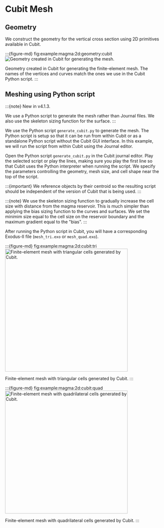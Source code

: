 # Cubit Mesh

## Geometry

We construct the geometry for the vertical cross section using 2D primitives available in Cubit.

:::{figure-md} fig:example:magma:2d:geometry:cubit
<img src="figs/geometry-cubit.*" alt="Geometry created in Cubit for generating the mesh." scale="75%"/>

Geometry created in Cubit for generating the finite-element mesh.
The names of the vertices and curves match the ones we use in the Cubit Python script.
:::

## Meshing using Python script

:::{note}
New in v4.1.3.

We use a Python script to generate the mesh rather than Journal files.
We also use the skeleton sizing function for the surface.
:::

We use the Python script `generate_cubit.py` to generate the mesh.
The Python script is setup so that it can be run from within Cubit or as a standalone Python script without the Cubit GUI interface.
In this example, we will run the script from within Cubit using the Journal editor.

Open the Python script `generate_cubit.py` in the Cubit journal editor.
Play the selected script or play the lines, making sure you play the first line so that Cubit uses the Python interpreter when running the script.
We specify the parameters controlling the geometry, mesh size, and cell shape near the top of the script.

:::{important}
We reference objects by their centroid so the resulting script should be independent of the version of Cubit that is being used.
:::

:::{note}
We use the skeleton sizing function to gradually increase the cell size with distance from the magma reservoir.
This is much simpler than applying the bias sizing function to the curves and surfaces.
We set the minimim size equal to the cell size on the reservoir boundary and the maximum gradient equal to the "bias".
:::

After running the Python script in Cubit, you will have a corresponding Exodus-II file (`mesh_tri.exo` or `mesh_quad.exo`).

:::{figure-md} fig:example:magma:2d:cubit:tri
<img src="figs/cubit-tri.*" alt="Finite-element mesh with triangular cells generated by Cubit." width="400px"/>

Finite-element mesh with triangular cells generated by Cubit.
:::

:::{figure-md} fig:example:magma:2d:cubit:quad
<img src="figs/cubit-quad.*" alt="Finite-element mesh with quadrilateral cells generated by Cubit." width="400px"/>

Finite-element mesh with quadrilateral cells generated by Cubit.
:::

